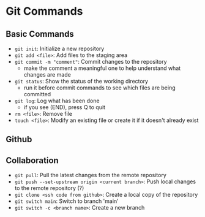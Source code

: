# Git Commands 

## Basic Commands
- `git init`: Initialize a new repository
- `git add <file>`: Add files to the staging area
- `git commit -m "comment"`: Commit changes to the repository
    - make the comment a meaningful one to help understand what changes are made
- `git status`: Show the status of the working directory
    - run it before commit commands to see which files are being committed
- `git log`: Log what has been done
    - if you see (END), press Q to quit 
- `rm <file>`: Remove file
- `touch <file>`: Modify an existing file or create it if it doesn't already exist

## Github
## Collaboration
- `git pull`: Pull the latest changes from the remote repository
- `git push --set-upstream origin <current branch>`: Push local changes to the remote repository (?)
- `git clone <ssh code from github>`: Create a local copy of the repository 
- `git switch main`: Switch to branch 'main'
- `git switch -c <branch name>`: Create a new branch
